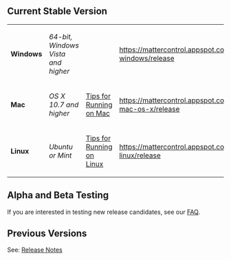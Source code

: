 ## Current Stable Version

<table>
<tbody>
<tr class="odd">
<td><p><strong>Windows</strong></p></td>
<td><p><em>64-bit, Windows Vista and higher</em></p></td>
<td></td>
<td><p><a href="https://mattercontrol.appspot.com/downloads/mattercontrol-windows/release" class="uri">https://mattercontrol.appspot.com/downloads/mattercontrol-windows/release</a></p></td>
</tr>
<tr class="even">
<td><p><strong>Mac</strong></p></td>
<td><p><em>OS X 10.7 and higher</em></p></td>
<td><p><a href="Prevent_Sleeping_on_Mac" title="wikilink">Tips for Running on Mac</a></p></td>
<td><p><a href="https://mattercontrol.appspot.com/downloads/mattercontrol-mac-os-x/release" class="uri">https://mattercontrol.appspot.com/downloads/mattercontrol-mac-os-x/release</a></p></td>
</tr>
<tr class="odd">
<td><p><strong>Linux</strong></p></td>
<td><p><em>Ubuntu or Mint</em></p></td>
<td><p><a href="Running_on_Linux" title="wikilink">Tips for Running on Linux</a></p></td>
<td><p><a href="https://mattercontrol.appspot.com/downloads/mattercontrol-linux/release" class="uri">https://mattercontrol.appspot.com/downloads/mattercontrol-linux/release</a></p></td>
</tr>
</tbody>
</table>

## Alpha and Beta Testing

If you are interested in testing new release candidates, see our
[FAQ](frequently-asked-questions#Where_can_I_get_alpha_or_beta_builds_of_MatterControl.3F).

## Previous Versions

See: [Release Notes](release-notes.md)
